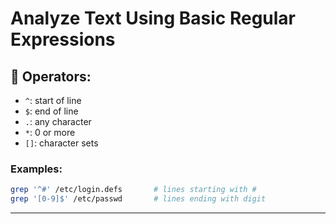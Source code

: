 # Analyze Text Using Basic Regular Expressions

## 🧩 Operators:
- `^`: start of line
- `$`: end of line
- `.`: any character
- `*`: 0 or more
- `[]`: character sets

### Examples:
```bash
grep '^#' /etc/login.defs       # lines starting with #
grep '[0-9]$' /etc/passwd       # lines ending with digit
```

---